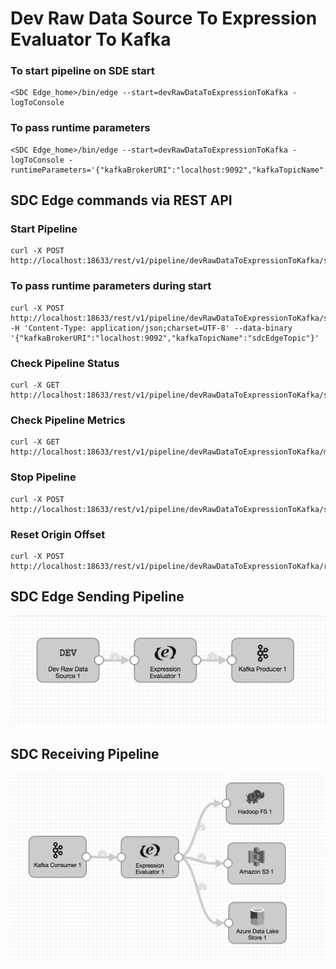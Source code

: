 # Dev Raw Data Source To Expression Evaluator To Kafka

### To start pipeline on SDE start

    <SDC Edge_home>/bin/edge --start=devRawDataToExpressionToKafka -logToConsole

### To pass runtime parameters

    <SDC Edge_home>/bin/edge --start=devRawDataToExpressionToKafka -logToConsole -runtimeParameters='{"kafkaBrokerURI":"localhost:9092","kafkaTopicName":"sdcEdgeTopic"}'

## SDC Edge commands via REST API

### Start Pipeline
    curl -X POST http://localhost:18633/rest/v1/pipeline/devRawDataToExpressionToKafka/start

### To pass runtime parameters during start
    curl -X POST http://localhost:18633/rest/v1/pipeline/devRawDataToExpressionToKafka/start -H 'Content-Type: application/json;charset=UTF-8' --data-binary '{"kafkaBrokerURI":"localhost:9092","kafkaTopicName":"sdcEdgeTopic"}'

### Check Pipeline Status
    curl -X GET http://localhost:18633/rest/v1/pipeline/devRawDataToExpressionToKafka/status

### Check Pipeline Metrics
    curl -X GET http://localhost:18633/rest/v1/pipeline/devRawDataToExpressionToKafka/metrics

### Stop Pipeline
    curl -X POST http://localhost:18633/rest/v1/pipeline/devRawDataToExpressionToKafka/stop

### Reset Origin Offset
    curl -X POST http://localhost:18633/rest/v1/pipeline/devRawDataToExpressionToKafka/resetOffset


## SDC Edge Sending Pipeline

![Image of SDC Edge Sending Pipeline](edge.png)


## SDC Receiving Pipeline

![Image of SDC Receiving Pipeline](sdckafka.png)
